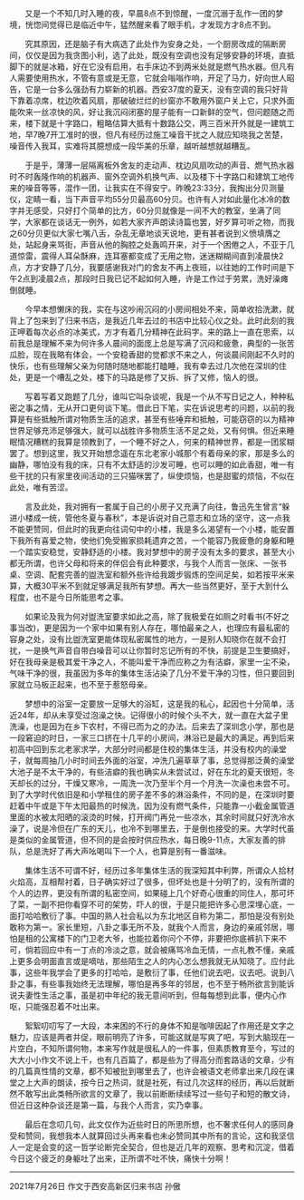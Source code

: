 &#160; &#160; &#160; &#160;又是一个不知几时入睡的夜，早晨8点不到惊醒，一度沉溺于乱作一团的梦境，恍惚间觉得已是临近中午，猛然醒来看了眼手机，才发现方才8点不到。

&#160; &#160; &#160; &#160;究其原因，还是脑子有大病选了此处作为安身之处，一个厨房改成的隔断房间，仅仅是因为我贪图小利，选了此处，既没有空调也没有足够安静的环境，直抵脚下的就是冰箱，好在它没有启用，右手床边不到两米处就是燃气热水器。但凡有人需要使用热水，不管有意或是无意，它就会嗡嗡作响，开足了马力，好向世人昭告，它是一台多么强劲有力崭新的机器。西安37度的夏天，没有空调的我只好背下靠着凉席，枕边吹着风扇，那破破烂烂的纱窗亦不敢用外窗户关上它，只求外面能吹来一丝凉快的风，好让我沉闷闭塞的屋子能有一口新鲜的空气，但问题随之而来，楼下就是十字路口，粗略估算大抵有十数路公交，两三百米开外就是一建筑工地，早7晚7开工准时的很，但凡有经历过施工噪音干扰之人就应知晓我之苦楚，噪音传入我耳，实难将其臆想成一段华美的乐章，越听越想就越糟乱。

&#160; &#160; &#160; &#160;于是乎，薄薄一层隔离板外舍友的走动声、枕边风扇吹动的声音、燃气热水器时不时轰隆作响的机器声、窗外空调外机换气声、以及楼下十字路口和建筑工地传来的噪音等等，混作一团，让我实在不得安宁。昨晚23:33分，我掏出分贝测量仪，定睛一看，当下声音平均55分贝最高60分贝。也许有人对如此量化冰冷的数字并无感受，只好打个简单的比方，60分贝就像是一间不大的教室，坐满了同学，大家都在谈话无一例外，如若大家齐声朗读诗篇也罢，好歹算可听之物，而我之60分贝更似大家七嘴八舌，杂乱无章地谈天说地，更有甚者说到义愤填膺之处，站起身来骂街，声音从他的胸腔之处轰鸣开来，对于一个困倦之人，不亚于几道惊雷，震得人耳朵酥麻，连耳塞都变成了无用之物，迷迷糊糊间直到凌晨快2点，方才安静了几分，我要感谢我对门的舍友不再上夜班，以往她的工作时间是下午2点到凌晨2点，那段时日我已记不起如何入睡，许是工作过于劳累，洗好澡瘫倒就睡。

&#160; &#160; &#160; &#160;今早本想懒床的我，实在与这吵闹沉闷的小房间相处不来，简单收拾洗漱，就背上了包来到了归来书店，是我近几年去过的书店中比较心仪之处。此时此刻的我正呷着每次必点的冰美式，方才有着几分精神在此码字。来的路上一直在思索，以前我总是理解不来为何许多人晨间的面庞上总是写满了沉闷和疲惫，典型的一张苦瓜脸，现在我略有体会，一个安稳香甜的觉都求不来之人，何谈晨间刚起不久时的快乐，也有些理解父亲为何随时随地都能打瞌睡，我有幸去过几次他在深圳的住处，更是一个嘈乱之处，楼下的马路是修了又拆、拆了又修，恼人的很。

&#160; &#160; &#160; &#160;写着写着又跑题了几分，谁叫它叫杂谈呢，我是一个从不写日记之人，种种私密之事之情，无从开口更何谈下笔。借此日下笔，实在诉说思考的问题，以前的我算是有些抵触所谓对物质生活的追求，甚至有些唾弃和抵触，可能窃窃的以为精神世界足够充沛足够强大，就可以战胜许多物质生活不足之处，又有何惧。但近来睡眠情况糟糕的我算是领教到了，一个睡不好之人，何来的精神世界，都是一团浆糊罢了。想到这里，我又开始想念遥在东北老家小城那个有着母亲的家，那是多么的幽静，哪怕没有我的床，只有不太舒适的沙发可睡，也可以睡的如此香甜，唯一有些干扰的只有家里夜间活动的三只猫咪罢了，纵使烦恼，也是甜蜜的烦恼，不似在此处，唯有苦涩。

&#160; &#160; &#160; &#160;言及此处，我对拥有一套属于自己的小房子又充满了向往，鲁迅先生曾言“躲进小楼成一统，管他冬夏与春秋”，本是诉说对自己意志和立场的坚守，这一点我不能更赞同，但此时的我更向往词句中的小楼，我是多么渴望有一个小楼，能安置下我所有喜爱之物，使他们免受搬家损耗遗弃之苦，一个能容乃我疲惫的身躯和睡一个踏实安稳觉，安静舒适的小楼。我对梦想中的房子没有太多的要求，甚至大小都无所谓，也许父母和将来的伴侣会有此种要求，与我个人而言一张床、一张书桌、空调、配套完善的盥洗室和额外些许给我踱步锻炼的空间足矣，如若按平米来算，大概30平米不到就足够满足我所有梦想。再大一些当然更好，至于大到什么程度，也不是今日所能思考之事。

&#160; &#160; &#160; &#160;如果论及我为何对盥洗室要求如此之高，除了我极爱在如厕之时看书(不好之事当改)，更是因为一个家中如果有别人存在，哪怕最亲之人，也理应有最私密的容身之处，没有比盥洗室更能体现私密属性的地方，一是别人知晓你在就不会打扰，一是换气声音自带白噪音可以让你暂时忘记所有的不快，前提是卫生要搞好，好在我母亲是极其爱干净之人，不能叫爱干净而应称之为有洁癖，家里一尘不染，气味干净的很，我虽因为多年的集体生活沾染了几分不爱干净的习性，但只要回到家就立马板正起来，也不至于惹怒母亲。

&#160; &#160; &#160; &#160;梦想中的浴室一定要放一足够大的浴缸，这是我的私心，起因也十分简单，活近24年，却从未享受过泡澡之快。记得很小的时候个头不大，就一直在大盆子里洗澡，也是因为在乡下农村，不得已而为之的办法。后来去了深圳念小学，那也是一段窘迫的时日，一家三口挤在十几平的小房间，淋浴已是最大的满足。再到后来初高中回到东北老家求学，大部分时间都是住校的集体生活，并没有校内的澡堂子，就每周抽几小时时间去外面的浴室，冲洗几遍草草了事，总觉得那泛黄的澡堂大池子是不太干净的，有些洁癖的我也确实从未尝试过，好在东北的夏天很短，冬天却长的过分，干燥又寒冷，一周洗一次乃至半个月一个月洗一次澡也未尝不可。到了大学时代依旧是和小学租住的房子差不多的淋浴条件，不同的是，在深圳时要赶着中午或是下午太阳最热的时候洗，因为没有燃气条件，只能靠一小截金属管道里面的水被太阳晒的滚烫的时候，打开阀门再兑一些凉水，其余时间就只好洗冷水澡了，说是冷但在广东的天儿，也冷不到哪里去，于是倒也接受的来。大学时代虽是类似的金属管道，但不同的是会按时供应热水，每日晚9-11点，大家友善的排队，总是洗好了再大声吆喝叫下一个人，也算是别有一番滋味。

&#160; &#160; &#160; &#160;集体生活不可谓不好，经历过多年集体生活的我深知其中利弊，所谓众人拾材火焰高，互相帮衬着，日子确实好过了很多，但坏处也是十分明了的，没有所谓的个人的边界，更没有所谓的私密空间，如果碰上几个好奇心很重的同住人，那可坏了菜，一副不把你看穿不可的架势，吓人的很，于是只能把许多心思深埋心底，一面打哈哈敷衍了事。中国的熟人社会私以为东北地区自称为第二，那怕是没有别处敢称为第一。家长里短，八卦之事无所不及，就我个人而言，身边的亲戚邻居，哪怕是租的公寓楼下的门卫老大爷，也能拉着你问个不停，非要把你底裤扒下来不可，倘若回应中有一丁点的冷淡之意，就会被痛骂冷血无情，一点礼教不懂，亲戚上更多会明面直言或是嘀咕，那些陌生之人的内心怎么想我就无从知晓了。应付此事，这些年我学会了更多的打哈哈，是敷衍了事，任他们说去吧，议去吧。说到八卦之事，有些事我始终无法理解，哪怕是再多年的邻居，也不至于畅所欲言到能诉说夫妻性生活之事，虽是初中年纪的我无意间听到，但每每想到此事，便内心作呕，只能强忍着不吐出来。

&#160; &#160; &#160; &#160;絮絮叨叨写了一大段，本来困的不行的身体不知是咖啡因起了作用还是文字之魅力，应该是两者并促，眼前明亮了许多，可能这就是写爽了吧，写到大脑现在一片空白，不知所谓何物，本来写作就是很私人的一件事，但素质教育至今，写过的大大小小作文不说上千，也有几百篇了，都是些为了得高分而套路话的文章，少有的几篇真性情的文章，都不知被批到哪里去了，也许会被语文老师拿出来几段在课堂之上大声的朗读，按今日之热词，就是社死，有过几次这样的经历，再以后就断然不敢写出此类畅所欲言的文章了，我以前断断续续写过一些句子和短的散文诗，但近日这种杂谈还是第一篇，与我个人而言，实乃幸事。

&#160; &#160; &#160; &#160;最后在念叨几句，此文仅作为近些时日的所思所想，也不奢求任何人的感同身受和赞同，我想我本人就算回过头再来看也未必赞同其中所有的言论，这和我坚信人一定是会变的这一哲学论断完全契合，但也是近几年的观察、思考和沉淀，借着今日这个疲乏的身躯吐了出来，正所谓不吐不快，痛快十分啊！

---------
2021年7月26日 作文于西安高新区归来书店 
孙傲